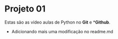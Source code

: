 # Projeto 01

Estas são as vídeo aulas de Python no **Git** e ***Github**.

- Adicionando mais uma modificação no readme.md